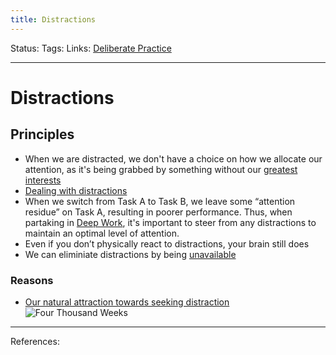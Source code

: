```yaml
---
title: Distractions
---
```

Status:
Tags:
Links: [Deliberate Practice](out/deliberate-practice.md)
___
# Distractions
## Principles
- When we are distracted, we don't have a choice on how we allocate our attention, as it's being grabbed by something without our [greatest interests](out/permanent-highlights/four-thousand-weeks.md#^v2q2d7)
- [Dealing with distractions](out/dealing-with-distractions.md)
- When we switch from Task A to Task B, we leave some “attention residue” on Task A, resulting in poorer performance. Thus, when partaking in [Deep Work](out/deep-work.md), it's important to steer from any distractions to maintain an optimal level of attention.
- Even if you don’t physically react to distractions, your brain still does
- We can eliminiate distractions by being [unavailable](out/unavailability.md)
### Reasons
- [Our natural attraction towards seeking distraction](out/our-natural-attraction-towards-seeking-distraction.md)
![Four Thousand Weeks](out/permanent-highlights/four-thousand-weeks.md#^l3liu8)
___
References: